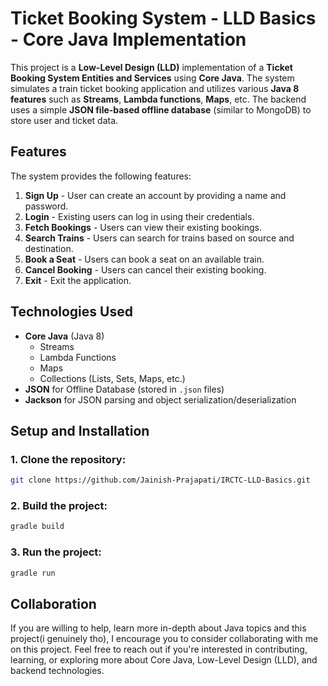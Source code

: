 # Ticket Booking System - LLD Basics - Core Java Implementation

This project is a **Low-Level Design (LLD)** implementation of a **Ticket Booking System Entities and Services** using **Core Java**. The system simulates a train ticket booking application and utilizes various **Java 8 features** such as **Streams**, **Lambda functions**, **Maps**, etc. The backend uses a simple **JSON file-based offline database** (similar to MongoDB) to store user and ticket data.

## Features

The system provides the following features:

1. **Sign Up** - User can create an account by providing a name and password.
2. **Login** - Existing users can log in using their credentials.
3. **Fetch Bookings** - Users can view their existing bookings.
4. **Search Trains** - Users can search for trains based on source and destination.
5. **Book a Seat** - Users can book a seat on an available train.
6. **Cancel Booking** - Users can cancel their existing booking.
7. **Exit** - Exit the application.

## Technologies Used

- **Core Java** (Java 8)
  - Streams
  - Lambda Functions
  - Maps
  - Collections (Lists, Sets, Maps, etc.)
- **JSON** for Offline Database (stored in `.json` files)
- **Jackson** for JSON parsing and object serialization/deserialization

## Setup and Installation

### 1. Clone the repository:

```bash
git clone https://github.com/Jainish-Prajapati/IRCTC-LLD-Basics.git
```

### 2. Build the project:
```bash
gradle build
```

### 3. Run the project:
```bash
gradle run
```

## Collaboration

If you are willing to help, learn more in-depth about Java topics and this project(i genuinely tho), I encourage you to consider collaborating with me on this project. Feel free to reach out if you're interested in contributing, learning, or exploring more about Core Java, Low-Level Design (LLD), and backend technologies.